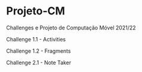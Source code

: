 # Projeto-CM
Challenges e Projeto de Computação Móvel 2021/22

Challenge 1.1 - Activities

Challenge 1.2 - Fragments

Challenge 2.1 - Note Taker

